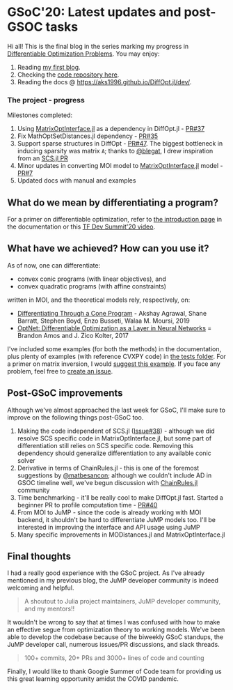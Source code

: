 # GSoC'20: Latest updates and post-GSOC tasks

Hi all! This is the final blog in the series marking my progress in [Differentiable Optimization Problems](https://summerofcode.withgoogle.com/projects/#5232064888045568). You may enjoy:

1. Reading [my first blog](http://www.imakshay.com/post/8).
2. Checking the [code repository here](http://github.com/AKS1996/DiffOpt.jl).
3. Reading the docs @ https://aks1996.github.io/DiffOpt.jl/dev/.

### The project - progress
Milestones completed:

1. Using [MatrixOptInterface.jl](https://github.com/jump-dev/MatrixOptInterface.jl) as a dependency in DiffOpt.jl - [PR#37](https://github.com/AKS1996/DiffOpt.jl/pull/37)
2. Fix MathOptSetDistances.jl dependency - [PR#35](https://github.com/AKS1996/DiffOpt.jl/pull/35)
3. Support sparse structures in DiffOpt - [PR#47](https://github.com/AKS1996/DiffOpt.jl/pull/41).  The biggest bottleneck in inducing sparsity was matrix `A`; thanks to [@blegat](https://github.com/blegat), I drew inspiration from an [SCS.jl PR](https://github.com/jump-dev/SCS.jl/pull/192)
4. Minor updates in converting MOI model to [MatrixOptInterface.jl](https://github.com/jump-dev/MatrixOptInterface.jl) model - [PR#7](https://github.com/jump-dev/MatrixOptInterface.jl/pull/7)
5. Updated docs with manual and examples


## What do we mean by differentiating a program? 
For a primer on differentiable optimization, refer to [the introduction page](https://aks1996.github.io/DiffOpt.jl/dev/intro/) in the documentation or this [TF Dev Summit'20 video](https://www.youtube.com/watch?v=NrcaNnEXkT8&t=37s).

## What have we achieved? How can you use it?
As of now, one can differentiate:

- convex conic programs (with linear objectives), and
- convex quadratic programs (with affine constraints)


written in MOI, and the theoretical models rely, respectively, on:

- [Differentiating Through a Cone Program](https://arxiv.org/abs/1904.09043) - Akshay Agrawal, Shane Barratt, Stephen Boyd, Enzo Busseti, Walaa M. Moursi, 2019
- [OptNet: Differentiable Optimization as a Layer in Neural Networks](https://arxiv.org/abs/1703.00443) = Brandon Amos and J. Zico Kolter, 2017

I've included some examples (for both the methods) in the documentation, plus plenty of examples (with reference CVXPY code) in [the tests folder](https://github.com/AKS1996/DiffOpt.jl/blob/master/test/MOI_wrapper.jl). For a primer on matrix inversion, I would [suggest this example](https://aks1996.github.io/DiffOpt.jl/dev/matrix-inversion-manual/). If you face any problem, feel free to [create an issue](https://github.com/AKS1996/DiffOpt.jl/issues).


## Post-GSoC improvements
Although we've almost approached the last week for GSoC, I'll make sure to improve on the following things post-GSoC too.

1. Making the code independent of SCS.jl ([Issue#38](https://github.com/AKS1996/DiffOpt.jl/issues/38)) - although we did resolve SCS specific code in MatrixOptInterface.jl, but some part of differentiation still relies on SCS specific code. Removing this dependency should generalize differentiation to any available conic solver
2. Derivative in terms of ChainRules.jl - this is one of the foremost suggestions by [@matbesancon](https://github.com/matbesancon); although we couldn't include AD in GSOC timeline well, we've begun discussion with [ChainRules.jl](https://github.com/JuliaDiff/ChainRules.jl) community
3. Time benchmarking - it'll be really cool to make DiffOpt.jl fast. Started a beginner PR to profile computation time - [PR#40](https://github.com/AKS1996/DiffOpt.jl/pull/40)
4. From MOI to JuMP - since the code is already working with MOI backend, it shouldn't be hard to differentiate JuMP models too. I'll be interested in improving the interface and API usage using JuMP
5. Many specific improvements in MODistances.jl and MatrixOptInterface.jl


## Final thoughts
I had a really good experience with the GSoC project. As I've already mentioned in my previous blog, the JuMP developer community is indeed welcoming and helpful. 

> A shoutout to Julia project maintainers, JuMP developer community, and my mentors!!

It wouldn't be wrong to say that at times I was confused with how to make an effective segue from optimization theory to working models. We've been able to develop the codebase because of the biweekly GSoC standups, the JuMP developer call, numerous issues/PR discussions, and slack threads.

> 100+ commits, 20+ PRs and 3000+ lines of code and counting

Finally, I would like to thank Google Summer of Code team for providing us this great learning opportunity amidst the COVID pandemic. 

